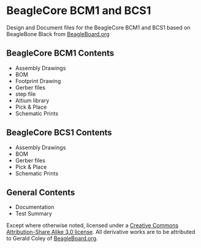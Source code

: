 # BeagleCore BCM1 and BCS1
Design and Document files for the BeagleCore BCM1 and BCS1 based on BeagleBone Black from [BeagleBoard.org](http://beagleboard.org)

## BeagleCore BCM1 Contents
- Assembly Drawings
- BOM
- Footprint Drawing
- Gerber files
- step file
- Altium library
- Pick & Place
- Schematic Prints

## BeagleCore BCS1 Contents
- Assembly Drawings
- BOM
- Gerber files
- Pick & Place
- Schematic Prints

## General Contents
- Documentation
- Test Summary

Except where otherwise noted, licensed under a [Creative Commons Attribution-Share Alike 3.0 license](https://creativecommons.org/licenses/by-sa/3.0/). All derivative works are to be attributed to Gerald Coley of [BeagleBoard.org](http://beagleboard.org).
